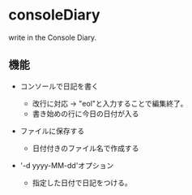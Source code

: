 # consoleDiary
write in the Console Diary.

## 機能

* コンソールで日記を書く
	* 改行に対応 -> "eol"と入力することで編集終了。
	* 書き始めの行に今日の日付が入る
* ファイルに保存する
	* 日付付きのファイル名で作成する

* '-d yyyy-MM-dd'オプション
	* 指定した日付で日記をつける。

